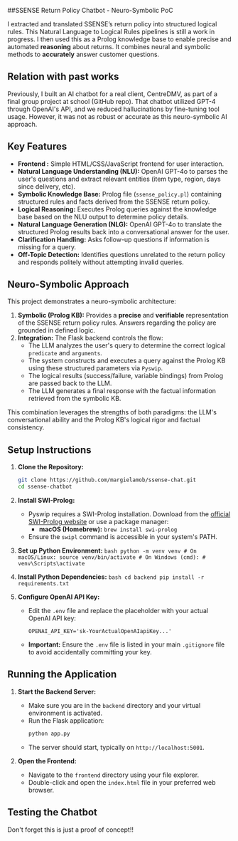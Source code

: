 ##SSENSE Return Policy Chatbot - Neuro-Symbolic PoC

I extracted and translated SSENSE’s return policy into structured logical rules. This Natural Language to Logical Rules pipelines is still a work in progress. I then used this as a Prolog knowledge base to enable precise and automated **reasoning** about returns. It combines neural and symbolic methods to **accurately** answer customer questions. 

## Relation with past works

Previously, I built an AI chatbot for a real client, CentreDMV, as part of a final group project at school (GitHub repo). That chatbot utilized GPT-4 through OpenAI's API, and we reduced hallucinations by fine-tuning tool usage. However, it was not as robust or accurate as this neuro-symbolic AI approach.

## Key Features

* **Frontend :** Simple HTML/CSS/JavaScript frontend for user interaction.
* **Natural Language Understanding (NLU):** OpenAI GPT-4o to parses the user's questions and extract relevant entities (item type, region, days since delivery, etc).
* **Symbolic Knowledge Base:** Prolog file (`ssense_policy.pl`) containing structured rules and facts derived from the SSENSE return policy.
* **Logical Reasoning:** Executes Prolog queries against the knowledge base based on the NLU output to determine policy details.
* **Natural Language Generation (NLG):** OpenAI GPT-4o to translate the structured Prolog results back into a conversational answer for the user.
* **Clarification Handling:** Asks follow-up questions if information is missing for a query.
* **Off-Topic Detection:** Identifies questions unrelated to the return policy and responds politely without attempting invalid queries.

## Neuro-Symbolic Approach

This project demonstrates a neuro-symbolic architecture:
1.  **Symbolic (Prolog KB):** Provides a **precise** and **verifiable** representation of the SSENSE return policy rules. Answers regarding the policy are grounded in defined logic.
2.  **Integration:** The Flask backend controls the flow:
    * The LLM analyzes the user's query to determine the correct logical `predicate` and `arguments`.
    * The system constructs and executes a query against the Prolog KB using these structured parameters via `Pyswip`.
    * The logical results (success/failure, variable bindings) from Prolog are passed back to the LLM.
    * The LLM generates a final response with the factual information retrieved from the symbolic KB.

This combination leverages the strengths of both paradigms: the LLM's conversational ability and the Prolog KB's logical rigor and factual consistency.

## Setup Instructions

1.  **Clone the Repository:**
    ```bash
    git clone https://github.com/margielamob/ssense-chat.git
    cd ssense-chatbot 
    ```

2.  **Install SWI-Prolog:**
    * Pyswip requires a SWI-Prolog installation. Download from the [official SWI-Prolog website](https://www.swi-prolog.org/download/stable) or use a package manager:
        * **macOS (Homebrew):** `brew install swi-prolog`
    * Ensure the `swipl` command is accessible in your system's PATH.

3.  **Set up Python Environment:**
        ```bash
        python -m venv venv
        # On macOS/Linux:
        source venv/bin/activate
        # On Windows (cmd):
        # venv\Scripts\activate
        ```

4.  **Install Python Dependencies:**
        ```bash
        cd backend
        pip install -r requirements.txt
        ```

5.  **Configure OpenAI API Key:**
    * Edit the `.env` file and replace the placeholder with your actual OpenAI API key:
        ```dotenv
        OPENAI_API_KEY='sk-YourActualOpenAIapiKey...'
        ```
    * **Important:** Ensure the `.env` file is listed in your main `.gitignore` file to avoid accidentally committing your key.

## Running the Application

1.  **Start the Backend Server:**
    * Make sure you are in the `backend` directory and your virtual environment is activated.
    * Run the Flask application:
        ```bash
        python app.py
        ```
    * The server should start, typically on `http://localhost:5001`.

2.  **Open the Frontend:**
    * Navigate to the `frontend` directory using your file explorer.
    * Double-click and open the `index.html` file in your preferred web browser.

## Testing the Chatbot
Don't forget this is just a proof of concept!!